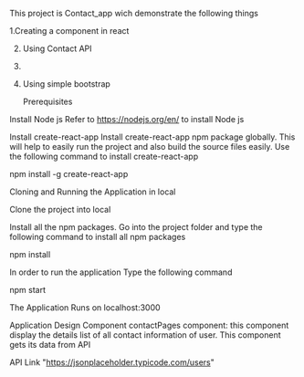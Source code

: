 This project is Contact_app wich demonstrate the following things 

1.Creating a component in react

2. Using Contact API
3. 
4. Using simple bootstrap

   Prerequisites

Install Node js
Refer to https://nodejs.org/en/ to install Node js

  Install create-react-app
Install create-react-app npm package globally. This will help to easily run the project and also build the source files easily. Use the following command to install create-react-app

npm install -g create-react-app

Cloning and Running the Application in local

Clone the project into local

Install all the npm packages. Go into the project folder and type the following command to install all npm packages

npm install

In order to run the application Type the following command

npm start

The Application Runs on localhost:3000

Application Design
Component
contactPages component: 
this component display the details list of all contact information of user. This component gets its data from API

API Link
"https://jsonplaceholder.typicode.com/users"

